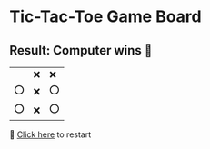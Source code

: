 # Tic-Tac-Toe Game Board
## Result: Computer wins 🤖
|   |   |   |
|---|---|---|
|  |❌ |❌ |
|⭕ |❌ |⭕ |
|⭕ |❌ |⭕ |

🔄 [Click here](EEEEEEEEE.md) to restart